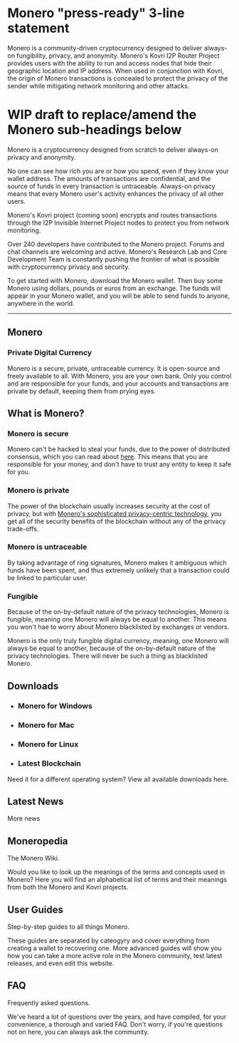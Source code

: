 # Monero "press-ready" 3-line statement

Monero is a community-driven cryptocurrency designed to deliver always-on fungibility, privacy, and anonymity. Monero's Kovri I2P Router Project provides users with the ability to run and access nodes that hide their geographic location and IP address. When used in conjunction with Kovri, the origin of Monero transactions is concealed to protect the privacy of the sender while mitigating network monitoring and other attacks.

# WIP draft to replace/amend the Monero sub-headings below

Monero is a cryptocurrency designed from scratch to deliver always-on privacy and anonymity.

No one can see how rich you are or how you spend, even if they know your wallet address. The amounts of transactions are confidential, and the source of funds in every transaction is untraceable. Always-on privacy means that every Monero user's activity enhances the privacy of all other users.

Monero's Kovri project (coming soon) encrypts and routes transactions through the I2P Invisible Internet Project nodes to protect you from network monitoring. 

Over 240 developers have contributed to the Monero project. Forums and chat channels are welcoming and active. Monero's Research Lab and Core Development Team is constantly pushing the frontier of what is possible with cryptocurrency privacy and security.

To get started with Monero, download the Monero wallet. Then buy some Monero using dollars, pounds or euros from an exchange. The funds will appear in your Monero wallet, and you will be able to send funds to anyone, anywhere in the world.

---

## Monero
### Private Digital Currency

Monero is a secure, private, untraceable currency. It is open-source and freely available to all. With Monero, you are your own bank. Only you control and are responsible for your funds, and your accounts and transactions are private by default, keeping them from prying eyes.

## What is Monero?

### Monero is secure

Monero can't be hacked to steal your funds, due to the power of distributed consensus, which you can read about [here](). This means that you are responsible for your money, and don't have to trust any entity to keep it safe for you.

### Monero is private

The power of the blockchain usually increases security at the cost of privacy, but with [Monero's sophisticated privacy-centric technology](/get-started/how-it-works.html), you get all of the security benefits of the blockchain without any of the privacy trade-offs.

### Monero is untraceable

By taking advantage of ring signatures, Monero makes it ambiguous which funds have been spent, and thus extremely unlikely that a transaction could be linked to particular user.

### Fungible

Because of the on-by-default nature of the privacy technologies, Monero is fungible, meaning one Monero will always be equal to another. This means you won't hae to worry about Monero blacklisted by exchanges or vendors.

Monero is the only truly fungible digital currency, meaning, one Monero will always be equal to another, because of the on-by-default nature of the privacy technologies. There will never be such a thing as blacklisted Monero.

## Downloads
- ### Monero for Windows
- ### Monero for Mac
- ### Monero for Linux
- ### Latest Blockchain

Need it for a different operating system? View all available downloads here.

## Latest News

More news

## Moneropedia

The Monero Wiki.

Would you like to look up the meanings of the terms and concepts used in Monero? Here you will find an alphabetical list of terms and their meanings from both the Monero and Kovri projects.

## User Guides

Step-by-step guides to all things Monero.

These guides are separated by cateogyry and cover everything from creating a wallet to recovering one. More advanced guides will show you how you can take a more active role in the Monero community, test latest releases, and even edit this website.

## FAQ

Frequently asked questions.

We've heard a lot of questions over the years, and have compiled, for your convenience, a thorough and varied FAQ. Don't worry, if you're questions not on here, you can always ask the community.


